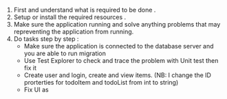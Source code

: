 1. First and understand what is required to be done .
2. Setup or install the required resources .
3. Make sure the application running and solve anything problems that may repreventing the application from running.
4. Do tasks step by step :
   - Make sure the application is connected to the database server and you are able to run migration
   - Use Test Explorer to check and trace the problem with Unit test then fix it
   -  Create user and login, create and view items. (NB: I change the ID prorterties for todoItem and todoList from int to string)
   - Fix UI as 